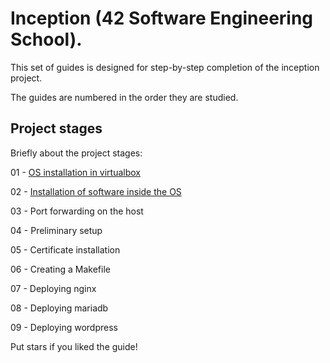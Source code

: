 # Inception (42 Software Engineering School).

This set of guides is designed for step-by-step completion of the inception project.

The guides are numbered in the order they are studied.

## Project stages

Briefly about the project stages:



01 - [OS installation in virtualbox](https://github.com/byaliego/inception/wiki/00__Inception-42)

02 - [Installation of software inside the OS](www.google.com)

03 - Port forwarding on the host

04 - Preliminary setup 

05 - Certificate installation

06 - Creating a Makefile

07 - Deploying nginx

08 - Deploying mariadb

09 - Deploying wordpress


Put stars if you liked the guide!
